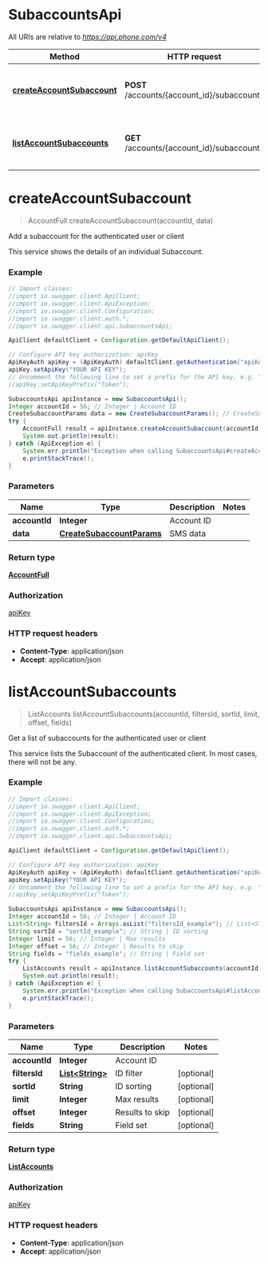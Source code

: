 # SubaccountsApi

All URIs are relative to *https://api.phone.com/v4*

Method | HTTP request | Description
------------- | ------------- | -------------
[**createAccountSubaccount**](SubaccountsApi.md#createAccountSubaccount) | **POST** /accounts/{account_id}/subaccounts | Add a subaccount for the authenticated user or client
[**listAccountSubaccounts**](SubaccountsApi.md#listAccountSubaccounts) | **GET** /accounts/{account_id}/subaccounts | Get a list of subaccounts for the authenticated user or client


<a name="createAccountSubaccount"></a>
# **createAccountSubaccount**
> AccountFull createAccountSubaccount(accountId, data)

Add a subaccount for the authenticated user or client

This service shows the details of an individual Subaccount.

### Example
```java
// Import classes:
//import io.swagger.client.ApiClient;
//import io.swagger.client.ApiException;
//import io.swagger.client.Configuration;
//import io.swagger.client.auth.*;
//import io.swagger.client.api.SubaccountsApi;

ApiClient defaultClient = Configuration.getDefaultApiClient();

// Configure API key authorization: apiKey
ApiKeyAuth apiKey = (ApiKeyAuth) defaultClient.getAuthentication("apiKey");
apiKey.setApiKey("YOUR API KEY");
// Uncomment the following line to set a prefix for the API key, e.g. "Token" (defaults to null)
//apiKey.setApiKeyPrefix("Token");

SubaccountsApi apiInstance = new SubaccountsApi();
Integer accountId = 56; // Integer | Account ID
CreateSubaccountParams data = new CreateSubaccountParams(); // CreateSubaccountParams | SMS data
try {
    AccountFull result = apiInstance.createAccountSubaccount(accountId, data);
    System.out.println(result);
} catch (ApiException e) {
    System.err.println("Exception when calling SubaccountsApi#createAccountSubaccount");
    e.printStackTrace();
}
```

### Parameters

Name | Type | Description  | Notes
------------- | ------------- | ------------- | -------------
 **accountId** | **Integer**| Account ID |
 **data** | [**CreateSubaccountParams**](CreateSubaccountParams.md)| SMS data |

### Return type

[**AccountFull**](AccountFull.md)

### Authorization

[apiKey](../README.md#apiKey)

### HTTP request headers

 - **Content-Type**: application/json
 - **Accept**: application/json

<a name="listAccountSubaccounts"></a>
# **listAccountSubaccounts**
> ListAccounts listAccountSubaccounts(accountId, filtersId, sortId, limit, offset, fields)

Get a list of subaccounts for the authenticated user or client

This service lists the Subaccount of the authenticated client. In most cases, there will not be any.

### Example
```java
// Import classes:
//import io.swagger.client.ApiClient;
//import io.swagger.client.ApiException;
//import io.swagger.client.Configuration;
//import io.swagger.client.auth.*;
//import io.swagger.client.api.SubaccountsApi;

ApiClient defaultClient = Configuration.getDefaultApiClient();

// Configure API key authorization: apiKey
ApiKeyAuth apiKey = (ApiKeyAuth) defaultClient.getAuthentication("apiKey");
apiKey.setApiKey("YOUR API KEY");
// Uncomment the following line to set a prefix for the API key, e.g. "Token" (defaults to null)
//apiKey.setApiKeyPrefix("Token");

SubaccountsApi apiInstance = new SubaccountsApi();
Integer accountId = 56; // Integer | Account ID
List<String> filtersId = Arrays.asList("filtersId_example"); // List<String> | ID filter
String sortId = "sortId_example"; // String | ID sorting
Integer limit = 56; // Integer | Max results
Integer offset = 56; // Integer | Results to skip
String fields = "fields_example"; // String | Field set
try {
    ListAccounts result = apiInstance.listAccountSubaccounts(accountId, filtersId, sortId, limit, offset, fields);
    System.out.println(result);
} catch (ApiException e) {
    System.err.println("Exception when calling SubaccountsApi#listAccountSubaccounts");
    e.printStackTrace();
}
```

### Parameters

Name | Type | Description  | Notes
------------- | ------------- | ------------- | -------------
 **accountId** | **Integer**| Account ID |
 **filtersId** | [**List&lt;String&gt;**](String.md)| ID filter | [optional]
 **sortId** | **String**| ID sorting | [optional]
 **limit** | **Integer**| Max results | [optional]
 **offset** | **Integer**| Results to skip | [optional]
 **fields** | **String**| Field set | [optional]

### Return type

[**ListAccounts**](ListAccounts.md)

### Authorization

[apiKey](../README.md#apiKey)

### HTTP request headers

 - **Content-Type**: application/json
 - **Accept**: application/json

